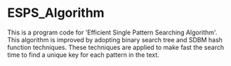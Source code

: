 # ESPS_Algorithm
This is a program code for 'Efficient Single Pattern Searching Algorithm'. This algorithm is improved by adopting binary search tree and SDBM hash function techniques. These techniques are applied to make fast the search time to find a unique key for each pattern in the text.
